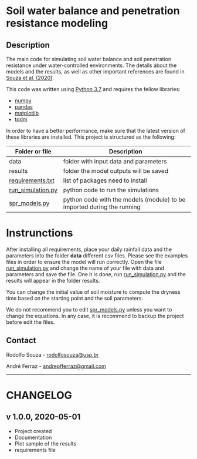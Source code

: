 
# Soil water balance and penetration resistance modeling


## Description

The main code for simulating soil water balance and soil penetration resistance under water-controlled environments.
The details about the models and the results, as well as other important references are found in [Souza et al. (2020)](https://www.journals.elsevier.com/soil-and-tillage-research).

This code was written using [Python 3.7](https://www.python.org/) and requires the fellow libraries:

- [numpy](https://numpy.org/)
- [pandas](https://pandas.pydata.org/)
- [matplotlib](https://matplotlib.org/)
- [tqdm](https://pypi.org/project/tqdm/)

In order to have a better performance, make sure that the latest version of these libraries are installed.
This project is structured as the following:

|Folder or file                          |Description                                                             |
|----------------------------------------|------------------------------------------------------------------------|
|data                                    | folder with input data and parameters                                  |
|results                                 | folder the model outputs will be saved                                 |
|[requirements.txt](requirements.txt)    | list of packages need to install|
|[run\_simulation.py](run_simulation.py) | python code to run the simulations                                     |
|[spr\_models.py](spr_models.py)         | python code with the models (module) to be imported during the running |


# Instrunctions

After installing all requirements, place your daily rainfall data and the parameters into the folder **data** different csv files.
Please see the examples files in order to ensure the model will run correctly.
Open the file [run_simulation.py](run_simulation.py) and change the name of your file with data and parameters and save the file.
One it is done, run [run_simulation.py](run_simulation.py) and the results will appear in the folder results.

You can change the initial value of soil moisture to compute the dryness time based on the starting point and the soil parameters.

We do not recommend you to edit [spr_models.py](spr_models.py) unless you want to change the equations.
In any case, it is recommend to backup the project before edit the files.


## Contact

Rodolfo Souza - rodolfosouza@usp.br

André Ferraz - andrepfferraz@gmail.com

---
# CHANGELOG



## v 1.0.0, 2020-05-01
- Project created
- Documentation
- Plot sample of the results
- requirements file